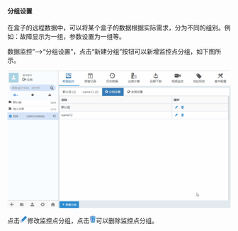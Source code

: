 #### **分组设置**  

在盒子的远程数据中，可以将某个盒子的数据根据实际需求，分为不同的组别。例如：故障显示为一组，参数设置为一组等。  

数据监控”-->“分组设置”，点击“新建分组”按钮可以新增监控点分组，如下图所示。  

![添加盒子分组](Images/DatamonitoringGroup.gif)  

点击![添加盒子分组](Images/write.png)修改监控点分组，点击![添加盒子分组](Images/delete.png)可以删除监控点分组。